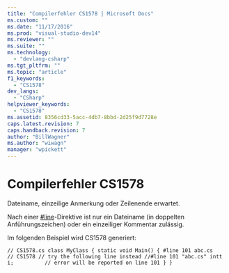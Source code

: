 ```yaml
---
title: "Compilerfehler CS1578 | Microsoft Docs"
ms.custom: ""
ms.date: "11/17/2016"
ms.prod: "visual-studio-dev14"
ms.reviewer: ""
ms.suite: ""
ms.technology: 
  - "devlang-csharp"
ms.tgt_pltfrm: ""
ms.topic: "article"
f1_keywords: 
  - "CS1578"
dev_langs: 
  - "CSharp"
helpviewer_keywords: 
  - "CS1578"
ms.assetid: 8356cd33-5acc-4db7-8bbd-2d25f9d7728e
caps.latest.revision: 7
caps.handback.revision: 7
author: "BillWagner"
ms.author: "wiwagn"
manager: "wpickett"
---
```

# Compilerfehler CS1578
Dateiname, einzeilige Anmerkung oder Zeilenende erwartet.  
  
 Nach einer [\#line](../../csharp/language-reference/preprocessor-directives/preprocessor-line.md)\-Direktive ist nur ein Dateiname \(in doppelten Anführungszeichen\) oder ein einzeiliger Kommentar zulässig.  
  
 Im folgenden Beispiel wird CS1578 generiert:  
  
```  
// CS1578.cs class MyClass { static void Main() { #line 101 abc.cs   // CS1578 // try the following line instead //#line 101 "abc.cs" intt i;          // error will be reported on line 101 } }  
```